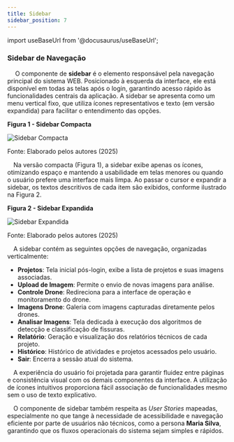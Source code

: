 ```yaml
---
title: Sidebar
sidebar_position: 7
---
```


import useBaseUrl from '@docusaurus/useBaseUrl';

### Sidebar de Navegação

&emsp; O componente de **sidebar** é o elemento responsável pela navegação principal do sistema WEB. Posicionado à esquerda da interface, ele está disponível em todas as telas após o login, garantindo acesso rápido às funcionalidades centrais da aplicação. A sidebar se apresenta como um menu vertical fixo, que utiliza ícones representativos e texto (em versão expandida) para facilitar o entendimento das opções.

<div style={{ textAlign: 'center' }}>
  <p><strong>Figura 1 - Sidebar Compacta</strong></p>
  <img 
    src={useBaseUrl('/img/sidebar-retraida.png')} 
    alt="Sidebar Compacta" 
    title="Sidebar Compacta" 
    style={{ maxWidth: '100%', height: 'auto' }}
  />
  <p>Fonte: Elaborado pelos autores (2025)</p>
</div>

&emsp;Na versão compacta (Figura 1), a sidebar exibe apenas os ícones, otimizando espaço e mantendo a usabilidade em telas menores ou quando o usuário prefere uma interface mais limpa. Ao passar o cursor e expandir a sidebar, os textos descritivos de cada item são exibidos, conforme ilustrado na Figura 2.

<div style={{ textAlign: 'center' }}>
  <p><strong>Figura 2 - Sidebar Expandida</strong></p>
  <img 
    src={useBaseUrl('/img/sidebar-expandida.png')} 
    alt="Sidebar Expandida" 
    title="Sidebar Expandida" 
    style={{ maxWidth: '100%', height: 'auto' }}
  />
  <p>Fonte: Elaborado pelos autores (2025)</p>
</div>

&emsp;A sidebar contém as seguintes opções de navegação, organizadas verticalmente:

- **Projetos**: Tela inicial pós-login, exibe a lista de projetos e suas imagens associadas.
- **Upload de Imagem**: Permite o envio de novas imagens para análise.
- **Controle Drone**: Redireciona para a interface de operação e monitoramento do drone.
- **Imagens Drone**: Galeria com imagens capturadas diretamente pelos drones.
- **Analisar Imagens**: Tela dedicada à execução dos algoritmos de detecção e classificação de fissuras.
- **Relatório**: Geração e visualização dos relatórios técnicos de cada projeto.
- **Histórico**: Histórico de atividades e projetos acessados pelo usuário.
- **Sair**: Encerra a sessão atual do sistema.

&emsp;A experiência do usuário foi projetada para garantir fluidez entre páginas e consistência visual com os demais componentes da interface. A utilização de ícones intuitivos proporciona fácil associação de funcionalidades mesmo sem o uso de texto explicativo.

&emsp;O componente de sidebar também respeita as *User Stories* mapeadas, especialmente no que tange à necessidade de acessibilidade e navegação eficiente por parte de usuários não técnicos, como a persona **Maria Silva**, garantindo que os fluxos operacionais do sistema sejam simples e rápidos.

